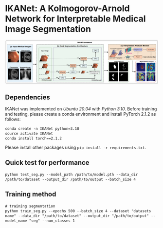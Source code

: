 # IKANet: A Kolmogorov-Arnold Network for Interpretable Medical Image Segmentation

![image](img/arch.png)

## Dependencies



IKANet was implemented on *Ubuntu 20.04* with *Python 3.10*. Before training and testing, please create a conda environment and install PyTorch 2.1.2 as follows:

```
conda create -n IKANet python=3.10
source activate IKANet 
conda install torch==2.1.2
```



Please install other packages using `pip install -r requirements.txt`.

## Quick test for performance

```
python test_seg.py --model_path /path/to/model.pth --data_dir /path/to/dataset --output_dir /path/to/output --batch_size 4
```

## Training method

```
# training segmentation
python train_seg.py --epochs 500 --batch_size 4 --dataset "datasets name" --data_dir "/path/to/dataset" --output_dir "/path/to/output" --model_name "seg" --num_classes 1 
```




